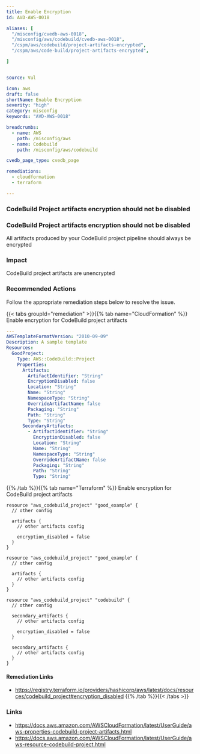 ```yaml
---
title: Enable Encryption
id: AVD-AWS-0018

aliases: [
  "/misconfig/cvedb-aws-0018",
  "/misconfig/aws/codebuild/cvedb-aws-0018",
  "/cspm/aws/codebuild/project-artifacts-encrypted",
  "/cspm/aws/code-build/project-artifacts-encrypted",

]


source: Vul

icon: aws
draft: false
shortName: Enable Encryption
severity: "high"
category: misconfig
keywords: "AVD-AWS-0018"

breadcrumbs: 
  - name: AWS
    path: /misconfig/aws
  - name: Codebuild
    path: /misconfig/aws/codebuild

cvedb_page_type: cvedb_page

remediations:
  - cloudformation
  - terraform

---
```


### CodeBuild Project artifacts encryption should not be disabled


### CodeBuild Project artifacts encryption should not be disabled

All artifacts produced by your CodeBuild project pipeline should always be encrypted

### Impact
CodeBuild project artifacts are unencrypted

<!-- DO NOT CHANGE -->
### Recommended Actions

Follow the appropriate remediation steps below to resolve the issue.

{{< tabs groupId="remediation" >}}{{% tab name="CloudFormation" %}}
Enable encryption for CodeBuild project artifacts

```yaml
---
AWSTemplateFormatVersion: "2010-09-09"
Description: A sample template
Resources:
  GoodProject:
    Type: AWS::CodeBuild::Project
    Properties:
      Artifacts:
        ArtifactIdentifier: "String"
        EncryptionDisabled: false
        Location: "String"
        Name: "String"
        NamespaceType: "String"
        OverrideArtifactName: false
        Packaging: "String"
        Path: "String"
        Type: "String"
      SecondaryArtifacts:
        - ArtifactIdentifier: "String"
          EncryptionDisabled: false
          Location: "String"
          Name: "String"
          NamespaceType: "String"
          OverrideArtifactName: false
          Packaging: "String"
          Path: "String"
          Type: "String"
```
{{% /tab %}}{{% tab name="Terraform" %}}
Enable encryption for CodeBuild project artifacts

```hcl
resource "aws_codebuild_project" "good_example" {
  // other config
  
  artifacts {
    // other artifacts config
    
    encryption_disabled = false
  }
}

resource "aws_codebuild_project" "good_example" {
  // other config
  
  artifacts {
    // other artifacts config
  }
}

resource "aws_codebuild_project" "codebuild" {
  // other config
  
  secondary_artifacts {
    // other artifacts config
    
    encryption_disabled = false
  }
  
  secondary_artifacts {
    // other artifacts config
  }
}
```

#### Remediation Links
 - https://registry.terraform.io/providers/hashicorp/aws/latest/docs/resources/codebuild_project#encryption_disabled
        {{% /tab %}}{{< /tabs >}}

### Links
- https://docs.aws.amazon.com/AWSCloudFormation/latest/UserGuide/aws-properties-codebuild-project-artifacts.html
 - https://docs.aws.amazon.com/AWSCloudFormation/latest/UserGuide/aws-resource-codebuild-project.html
        

